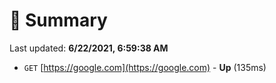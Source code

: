 # 📖 Summary
Last updated: **6/22/2021, 6:59:38 AM**

- `GET` [https://google.com](https://google.com) - **Up** (135ms)

